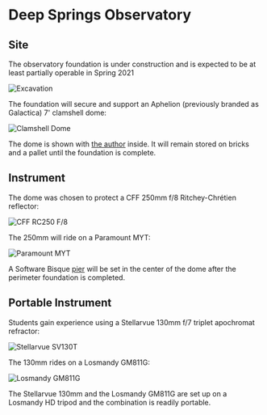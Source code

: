 # Deep Springs Observatory

## Site

The observatory foundation is under construction and is expected to be at least partially operable in Spring 2021

![Excavation](./photos/ExcavationUnderSmokySkies.jpeg)

The foundation will secure and support an Aphelion (previously branded as Galactica) 7' clamshell dome:

![Clamshell Dome](./photos/ClamshellDome.jpeg)

The dome is shown with [the author](../) inside. It will remain stored on bricks and a pallet until the foundation is complete.

## Instrument

The dome was chosen to protect a CFF 250mm f/8 Ritchey-Chr&eacute;tien reflector:

![CFF RC250 F/8](./photos/250mm-1308-1200x900.jpg)

The 250mm will ride on a Paramount MYT:

![Paramount MYT](./photos/ParamountMYT.jpg)

A Software Bisque [pier](https://www.bisque.com/product/mx-pier/) will be set in the center of the dome after the perimeter foundation is completed.

## Portable Instrument

Students gain experience using a Stellarvue 130mm f/7 triplet apochromat refractor:

![Stellarvue SV130T](./photos/SVA130EDT.png)

The 130mm rides on a Losmandy GM811G:

![Losmandy GM811G](./photos/GM811G.jpg)

The Stellarvue 130mm and the Losmandy GM811G are set up on a Losmandy HD tripod and the combination is readily portable.

